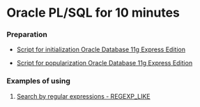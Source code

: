 # Oracle PL/SQL for 10 minutes

### Preparation

* [Script for initialization Oracle Database 11g Express Edition ](https://github.com/neustupov/pl-sql-in-ten-minutes/blob/master/src/main/resources/create-and-populate/create.sql)

* [Script for popularization Oracle Database 11g Express Edition ](https://github.com/neustupov/pl-sql-in-ten-minutes/blob/master/src/main/resources/create-and-populate/populate.sql)

### Examples of using

1. [Search by regular expressions - REGEXP_LIKE](https://github.com/neustupov/pl-sql-in-ten-minutes/blob/master/src/main/resources/scripts/1_search-by-regular-expressions.sql)
